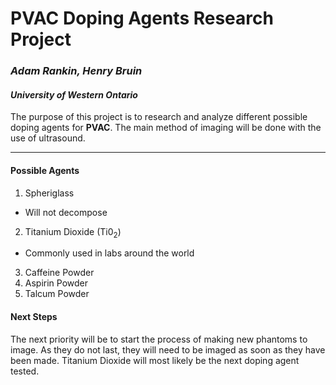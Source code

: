 # PVAC Doping Agents Research Project
### *Adam Rankin, Henry Bruin*
#### *University of Western Ontario*
The purpose of this project is to research and analyze different possible doping agents for **PVAC**. The main method of imaging will be done with the use of ultrasound.

---

#### Possible Agents
1. Spheriglass
- Will not decompose
2. Titanium Dioxide (Ti0<sub>2</sub>)
- Commonly used in labs around the world
3. Caffeine Powder
4. Aspirin Powder
5. Talcum Powder
#### Next Steps
The next priority will be to start the process of making new phantoms to image. As they do not last, they will need to be imaged as soon as they have been made. Titanium Dioxide will most likely be the next doping agent tested. 
